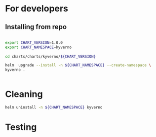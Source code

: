 # For developers
 
## Installing from repo
 
```bash 
 
export CHART_VERSION=1.0.0
export CHART_NAMESPACE=kyverno
 
cd charts/charts/kyverno/${CHART_VERSION} 

helm  upgrade --install -n ${CHART_NAMESPACE} --create-namespace \
kyverno .
 
``` 
# Cleaning

```bash
helm uninstall -n ${CHART_NAMESPACE} kyverno

```


# Testing

```bash

```
